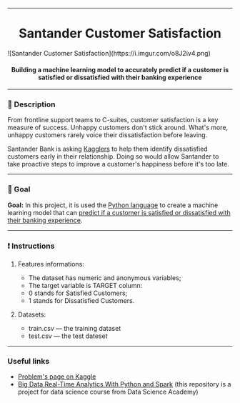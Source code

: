 

---

<h1 align="center">
Santander Customer Satisfaction
</h1>
![Santander Customer Satisfaction](https://i.imgur.com/o8J2iv4.png)

<h4 align="center">
Building a machine learning model to accurately predict if a customer is satisfied or dissatisfied with their banking experience </h4>




---

### :bookmark_tabs: Description

From frontline support teams to C-suites, customer satisfaction is a key measure of success. Unhappy customers don't stick around. What's more, unhappy customers rarely voice their dissatisfaction before leaving.

Santander Bank is asking [Kagglers](https://www.kaggle.com/c/santander-customer-satisfaction/overview) to help them identify dissatisfied customers early in their relationship. Doing so would allow Santander to take proactive steps to improve a customer's happiness before it's too late.

---

### :dart: Goal

**Goal:** In this project, it is used the <u>Python language</u> to create a machine learning model that can <u>predict if a customer is satisfied or dissatisfied with their banking experience</u>.

---

### :exclamation: ​Instructions

1. Features informations:
   - The dataset has numeric and anonymous variables;
   -  The target variable is TARGET column: &emsp;
     - 0 stands for Satisfied Customers;
     - 1 stands for Dissatisfied Customers.

2. Datasets: 
   - train.csv — the training dataset 
   - test.csv — the test dateset 

---

### Useful links

- [Problem's page on Kaggle](https://www.kaggle.com/c/santander-customer-satisfaction/overview) 
- [Big Data Real-Time Analytics With Python and Spark](https://www.datascienceacademy.com.br/course/analise-de-dados-com-python) (this repository is a project for data science course from Data Science Academy)

